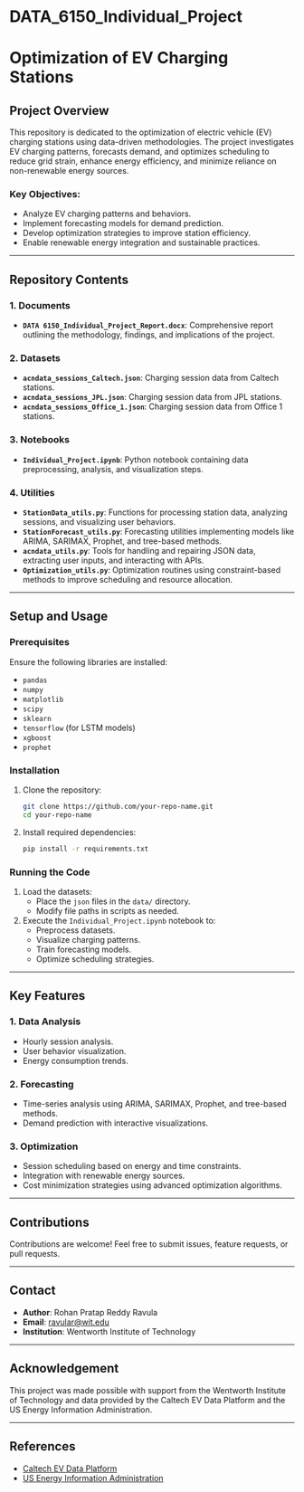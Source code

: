 # DATA_6150_Individual_Project
# Optimization of EV Charging Stations

## Project Overview

This repository is dedicated to the optimization of electric vehicle (EV) charging stations using data-driven methodologies. The project investigates EV charging patterns, forecasts demand, and optimizes scheduling to reduce grid strain, enhance energy efficiency, and minimize reliance on non-renewable energy sources.

### Key Objectives:
- Analyze EV charging patterns and behaviors.
- Implement forecasting models for demand prediction.
- Develop optimization strategies to improve station efficiency.
- Enable renewable energy integration and sustainable practices.

---

## Repository Contents

### 1. **Documents**
- **`DATA 6150_Individual_Project_Report.docx`**: Comprehensive report outlining the methodology, findings, and implications of the project.

### 2. **Datasets**
- **`acndata_sessions_Caltech.json`**: Charging session data from Caltech stations.
- **`acndata_sessions_JPL.json`**: Charging session data from JPL stations.
- **`acndata_sessions_Office_1.json`**: Charging session data from Office 1 stations.

### 3. **Notebooks**
- **`Individual_Project.ipynb`**: Python notebook containing data preprocessing, analysis, and visualization steps.

### 4. **Utilities**
- **`StationData_utils.py`**: Functions for processing station data, analyzing sessions, and visualizing user behaviors.
- **`StationForecast_utils.py`**: Forecasting utilities implementing models like ARIMA, SARIMAX, Prophet, and tree-based methods.
- **`acndata_utils.py`**: Tools for handling and repairing JSON data, extracting user inputs, and interacting with APIs.
- **`Optimization_utils.py`**: Optimization routines using constraint-based methods to improve scheduling and resource allocation.

---

## Setup and Usage

### Prerequisites
Ensure the following libraries are installed:
- `pandas`
- `numpy`
- `matplotlib`
- `scipy`
- `sklearn`
- `tensorflow` (for LSTM models)
- `xgboost`
- `prophet`

### Installation
1. Clone the repository:
   ```bash
   git clone https://github.com/your-repo-name.git
   cd your-repo-name
   ```
2. Install required dependencies:
   ```bash
   pip install -r requirements.txt
   ```

### Running the Code
1. Load the datasets:
   - Place the `json` files in the `data/` directory.
   - Modify file paths in scripts as needed.
2. Execute the `Individual_Project.ipynb` notebook to:
   - Preprocess datasets.
   - Visualize charging patterns.
   - Train forecasting models.
   - Optimize scheduling strategies.

---

## Key Features

### 1. Data Analysis
- Hourly session analysis.
- User behavior visualization.
- Energy consumption trends.

### 2. Forecasting
- Time-series analysis using ARIMA, SARIMAX, Prophet, and tree-based methods.
- Demand prediction with interactive visualizations.

### 3. Optimization
- Session scheduling based on energy and time constraints.
- Integration with renewable energy sources.
- Cost minimization strategies using advanced optimization algorithms.

---

## Contributions
Contributions are welcome! Feel free to submit issues, feature requests, or pull requests.

---

## Contact
- **Author**: Rohan Pratap Reddy Ravula
- **Email**: ravular@wit.edu
- **Institution**: Wentworth Institute of Technology

---

## Acknowledgement
This project was made possible with support from the Wentworth Institute of Technology and data provided by the Caltech EV Data Platform and the US Energy Information Administration.

---

## References
- [Caltech EV Data Platform](https://ev.caltech.edu/dataset)
- [US Energy Information Administration](https://www.eia.gov)

